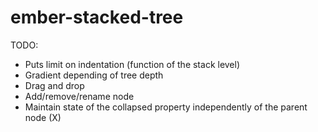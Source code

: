 ember-stacked-tree
==================
TODO:
- Puts limit on indentation (function of the stack level)
- Gradient depending of tree depth
- Drag and drop
- Add/remove/rename node
- Maintain state of the collapsed property independently of the parent node (X)
